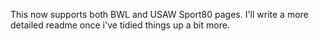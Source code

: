This now supports both BWL and USAW Sport80 pages. I'll write a more detailed readme once i've tidied things up a bit more.
